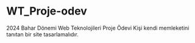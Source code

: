 # WT_Proje-odev
 2024 Bahar Dönemi Web Teknolojileri Proje Ödevi
Kişi kendi memleketini tanıtan bir site tasarlamalıdır.
